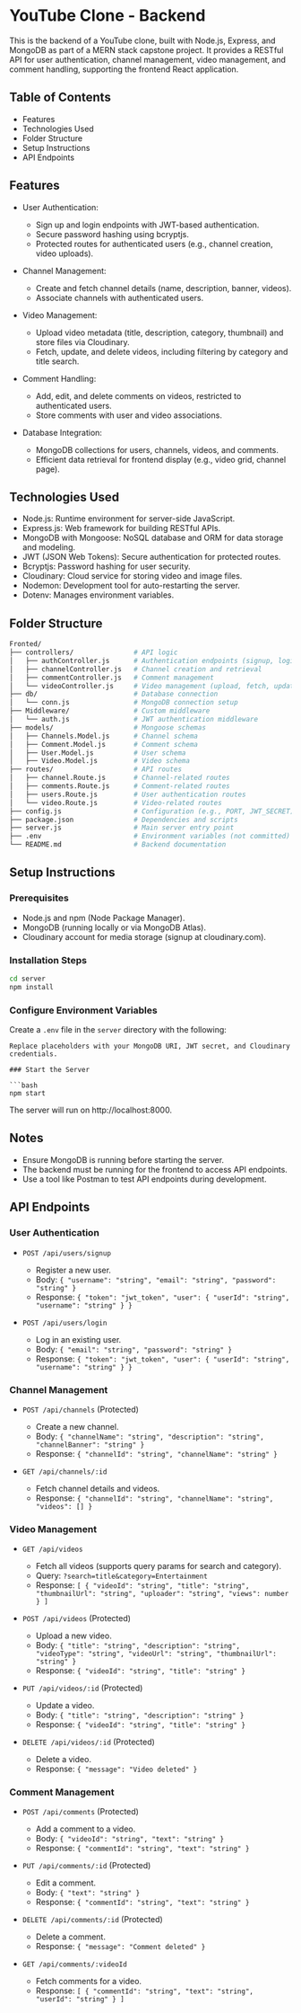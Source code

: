 # YouTube Clone - Backend

This is the backend of a YouTube clone, built with Node.js, Express, and MongoDB as part of a MERN stack capstone project. It provides a RESTful API for user authentication, channel management, video management, and comment handling, supporting the frontend React application.

## Table of Contents

- Features
- Technologies Used
- Folder Structure
- Setup Instructions
- API Endpoints


## Features

- User Authentication:
  - Sign up and login endpoints with JWT-based authentication.
  - Secure password hashing using bcryptjs.
  - Protected routes for authenticated users (e.g., channel creation, video uploads).

- Channel Management:
  - Create and fetch channel details (name, description, banner, videos).
  - Associate channels with authenticated users.

- Video Management:
  - Upload video metadata (title, description, category, thumbnail) and store files via Cloudinary.
  - Fetch, update, and delete videos, including filtering by category and title search.

- Comment Handling:
  - Add, edit, and delete comments on videos, restricted to authenticated users.
  - Store comments with user and video associations.

- Database Integration:
  - MongoDB collections for users, channels, videos, and comments.
  - Efficient data retrieval for frontend display (e.g., video grid, channel page).

## Technologies Used

- Node.js: Runtime environment for server-side JavaScript.
- Express.js: Web framework for building RESTful APIs.
- MongoDB with Mongoose: NoSQL database and ORM for data storage and modeling.
- JWT (JSON Web Tokens): Secure authentication for protected routes.
- Bcryptjs: Password hashing for user security.
- Cloudinary: Cloud service for storing video and image files.
- Nodemon: Development tool for auto-restarting the server.
- Dotenv: Manages environment variables.

## Folder Structure

```bash
Fronted/
├── controllers/               # API logic
│   ├── authController.js      # Authentication endpoints (signup, login)
│   ├── channelController.js   # Channel creation and retrieval
│   ├── commentController.js   # Comment management
│   └── videoController.js     # Video management (upload, fetch, update, delete)
├── db/                        # Database connection
│   └── conn.js                # MongoDB connection setup
├── Middleware/                # Custom middleware
│   └── auth.js                # JWT authentication middleware
├── models/                    # Mongoose schemas
│   ├── Channels.Model.js      # Channel schema
│   ├── Comment.Model.js       # Comment schema
│   ├── User.Model.js          # User schema
│   ├── Video.Model.js         # Video schema
├── routes/                    # API routes
│   ├── channel.Route.js       # Channel-related routes
│   ├── comments.Route.js      # Comment-related routes
│   ├── users.Route.js         # User authentication routes
│   └── video.Route.js         # Video-related routes
├── config.js                  # Configuration (e.g., PORT, JWT_SECRET)
├── package.json               # Dependencies and scripts
├── server.js                  # Main server entry point
├── .env                       # Environment variables (not committed)
└── README.md                  # Backend documentation
```

## Setup Instructions

### Prerequisites

- Node.js and npm (Node Package Manager).
- MongoDB (running locally or via MongoDB Atlas).
- Cloudinary account for media storage (signup at cloudinary.com).

### Installation Steps

```bash
cd server
npm install
```

### Configure Environment Variables

Create a `.env` file in the `server` directory with the following:
```
Replace placeholders with your MongoDB URI, JWT secret, and Cloudinary credentials.

### Start the Server

```bash
npm start
```

The server will run on http://localhost:8000.

## Notes

- Ensure MongoDB is running before starting the server.
- The backend must be running for the frontend to access API endpoints.
- Use a tool like Postman to test API endpoints during development.

## API Endpoints

### User Authentication

- `POST /api/users/signup`
  - Register a new user.
  - Body: `{ "username": "string", "email": "string", "password": "string" }`
  - Response: `{ "token": "jwt_token", "user": { "userId": "string", "username": "string" } }`

- `POST /api/users/login`
  - Log in an existing user.
  - Body: `{ "email": "string", "password": "string" }`
  - Response: `{ "token": "jwt_token", "user": { "userId": "string", "username": "string" } }`

### Channel Management

- `POST /api/channels` (Protected)
  - Create a new channel.
  - Body: `{ "channelName": "string", "description": "string", "channelBanner": "string" }`
  - Response: `{ "channelId": "string", "channelName": "string" }`

- `GET /api/channels/:id`
  - Fetch channel details and videos.
  - Response: `{ "channelId": "string", "channelName": "string", "videos": [] }`

### Video Management

- `GET /api/videos`
  - Fetch all videos (supports query params for search and category).
  - Query: `?search=title&category=Entertainment`
  - Response: `[ { "videoId": "string", "title": "string", "thumbnailUrl": "string", "uploader": "string", "views": number } ]`

- `POST /api/videos` (Protected)
  - Upload a new video.
  - Body: `{ "title": "string", "description": "string", "videoType": "string", "videoUrl": "string", "thumbnailUrl": "string" }`
  - Response: `{ "videoId": "string", "title": "string" }`

- `PUT /api/videos/:id` (Protected)
  - Update a video.
  - Body: `{ "title": "string", "description": "string" }`
  - Response: `{ "videoId": "string", "title": "string" }`

- `DELETE /api/videos/:id` (Protected)
  - Delete a video.
  - Response: `{ "message": "Video deleted" }`

### Comment Management

- `POST /api/comments` (Protected)
  - Add a comment to a video.
  - Body: `{ "videoId": "string", "text": "string" }`
  - Response: `{ "commentId": "string", "text": "string" }`

- `PUT /api/comments/:id` (Protected)
  - Edit a comment.
  - Body: `{ "text": "string" }`
  - Response: `{ "commentId": "string", "text": "string" }`

- `DELETE /api/comments/:id` (Protected)
  - Delete a comment.
  - Response: `{ "message": "Comment deleted" }`

- `GET /api/comments/:videoId`
  - Fetch comments for a video.
  - Response: `[ { "commentId": "string", "text": "string", "userId": "string" } ]`

